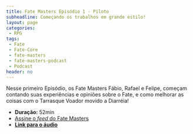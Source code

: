 ```yaml
---
title: Fate Masters Episódio 1 - Piloto
subheadline: Começando os trabalhos em grande estilo!
layout: page
categories:
 - RPG
tags:
 - Fate
 - Fate-Core
 - fate-masters
 - fate-masters-podcast
 - Podcast
header: no
---
```


Nesse primeiro Episódio, os Fate Masters Fábio, Rafael e Felipe, começam contando suas experiências e opiniões sobre o Fate, e como melhorar as coisas com o Tarrasque Voador movido a Diarréia!

- **Duração:** 52min
- [Assine o _feed_ do Fate Masters][feed-fatemasters]
- [**Link para o áudio**][link-mp3]

[feed-fatemasters]: http://feeds.feedburner.com/FateMastersRPG
[link-mp3]: https://archive.org/download/fate_masters_1_201506/fate_masters_1.mp3
